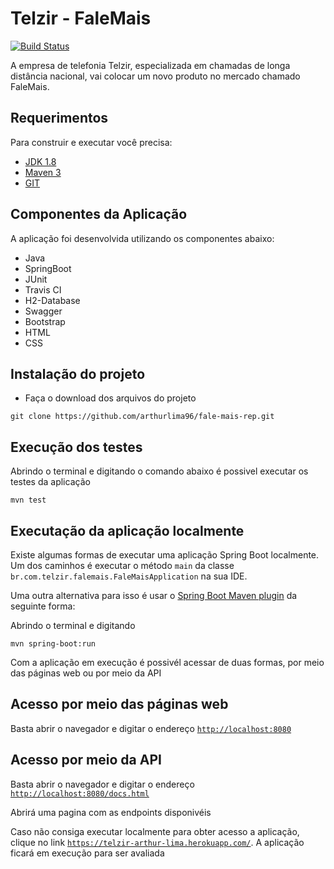# Telzir - FaleMais

[![Build Status](https://travis-ci.org/arthurlima96/fale-mais-rep.svg?branch=master)](https://travis-ci.org/arthurlima96/fale-mais-rep)

A empresa de telefonia Telzir, especializada em chamadas de longa distância nacional, vai colocar um novo produto no mercado chamado FaleMais. 

## Requerimentos

Para construir e executar você precisa:

- [JDK 1.8](http://www.oracle.com/technetwork/java/javase/downloads/jdk8-downloads-2133151.html)
- [Maven 3](https://maven.apache.org)
- [GIT](https://git-scm.com/downloads)

## Componentes da Aplicação

A aplicação foi desenvolvida utilizando os componentes abaixo:

- Java
- SpringBoot
- JUnit
- Travis CI
- H2-Database
- Swagger
- Bootstrap
- HTML
- CSS

## Instalação do projeto

- Faça o download dos arquivos do projeto
```shell
git clone https://github.com/arthurlima96/fale-mais-rep.git
```
## Execução dos testes

Abrindo o terminal e digitando o comando abaixo é possivel executar os testes da aplicação

```shell
mvn test
```

## Executação da aplicação localmente

Existe algumas formas de executar uma aplicação Spring Boot localmente. Um dos caminhos é executar o método `main` da classe `br.com.telzir.falemais.FaleMaisApplication` na sua IDE.

Uma outra alternativa para isso é usar o [Spring Boot Maven plugin](https://docs.spring.io/spring-boot/docs/current/reference/html/build-tool-plugins-maven-plugin.html) da seguinte forma:

Abrindo o terminal e digitando

```shell
mvn spring-boot:run
```
Com a aplicação em execução é possivél acessar de duas formas, por meio das páginas web ou por meio da API

## Acesso por meio das páginas web

Basta abrir o navegador e digitar o endereço <a href="http://localhost:8080" target="_blank">`http://localhost:8080`</a>

## Acesso por meio da API

Basta abrir o navegador e digitar o endereço <a href="http://localhost:8080/docs.html" target="_blank">`http://localhost:8080/docs.html`</a>

Abrirá uma pagina com as endpoints disponivéis

Caso não consiga executar localmente para obter acesso a aplicação, clique no link <a href="https://telzir-arthur-lima.herokuapp.com/" target="_blank">`https://telzir-arthur-lima.herokuapp.com/`</a>. A aplicação ficará em execução para ser avaliada